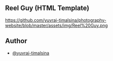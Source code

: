 ## Reel Guy (HTML Template)

https://github.com/yuvraj-timalsina/photography-website/blob/master/assets/img/Reel%20Guy.png


## Author

- [@yuvraj-timalsina](https://www.github.com/yuvraj-timalsina)
